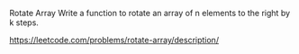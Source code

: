 Rotate Array
Write a function to rotate an array of n elements to the right by k steps.

https://leetcode.com/problems/rotate-array/description/